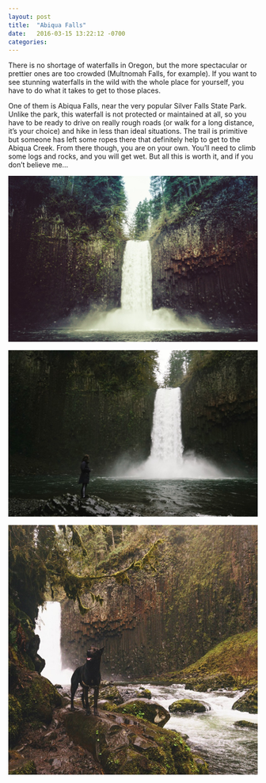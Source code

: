 ```yaml
---
layout: post
title:  "Abiqua Falls"
date:   2016-03-15 13:22:12 -0700
categories:
---
```


There is no shortage of waterfalls in Oregon, but the more spectacular or prettier ones are too crowded (Multnomah Falls, for example). If you want to see stunning waterfalls in the wild with the whole place for yourself, you have to do what it takes to get to those places.

One of them is Abiqua Falls, near the very popular Silver Falls State Park. Unlike the park, this waterfall is not protected or maintained at all, so you have to be ready to drive on really rough roads (or walk for a long distance, it’s your choice) and hike in less than ideal situations. The trail is primitive but someone has left some ropes there that definitely help to get to the Abiqua Creek. From there though, you are on your own. You’ll need to climb some logs and rocks, and you will get wet. But all this is worth it, and if you don’t believe me…

![Abiqua Falls](/images/blog/20160315_abiqua1.jpeg)

![Abiqua Falls](/images/blog/20160315_abiqua2.jpeg)

![Abiqua Falls](/images/blog/20160315_abiqua3.jpeg)
